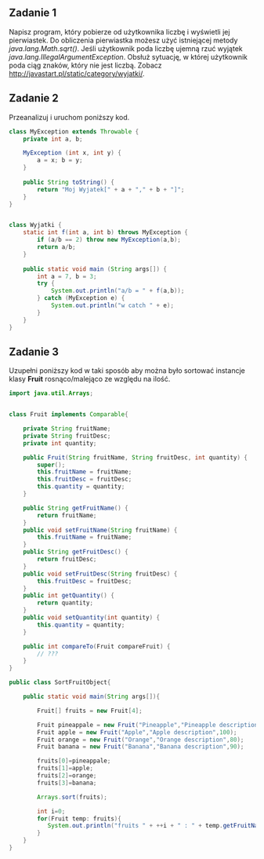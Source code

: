 ## Zadanie 1

Napisz program, który pobierze od użytkownika liczbę i wyświetli jej pierwiastek. Do obliczenia pierwiastka możesz użyć istniejącej metody *java.lang.Math.sqrt()*. Jeśli użytkownik poda liczbę ujemną rzuć wyjątek *java.lang.IllegalArgumentException*. Obsłuż sytuację, w której użytkownik poda ciąg znaków, który nie jest liczbą. Zobacz <http://javastart.pl/static/category/wyjatki/>.

## Zadanie 2

Przeanalizuj i uruchom poniższy kod.

```java
class MyException extends Throwable {
    private int a, b;

    MyException (int x, int y) {
        a = x; b = y;
    }
    
    public String toString() {
        return "Moj Wyjatek[" + a + "," + b + "]";
    }
}


class Wyjatki {
    static int f(int a, int b) throws MyException {
        if (a/b == 2) throw new MyException(a,b);
        return a/b;
    }
    
    public static void main (String args[]) {
        int a = 7, b = 3;
        try {
            System.out.println("a/b = " + f(a,b));
        } catch (MyException e) {
            System.out.println("w catch " + e);
        }
    }
}
```

## Zadanie 3

Uzupełni poniższy kod w taki sposób aby można było sortować instancje klasy **Fruit** rosnąco/malejąco ze względu na ilość.

```java
import java.util.Arrays;


class Fruit implements Comparable{

    private String fruitName;
    private String fruitDesc;
    private int quantity;

    public Fruit(String fruitName, String fruitDesc, int quantity) {
        super();
        this.fruitName = fruitName;
        this.fruitDesc = fruitDesc;
        this.quantity = quantity;
    }

    public String getFruitName() {
        return fruitName;
    }
    public void setFruitName(String fruitName) {
        this.fruitName = fruitName;
    }
    public String getFruitDesc() {
        return fruitDesc;
    }
    public void setFruitDesc(String fruitDesc) {
        this.fruitDesc = fruitDesc;
    }
    public int getQuantity() {
        return quantity;
    }
    public void setQuantity(int quantity) {
        this.quantity = quantity;
    }

    public int compareTo(Fruit compareFruit) {
        // ???
    }
}

public class SortFruitObject{

    public static void main(String args[]){

        Fruit[] fruits = new Fruit[4];

        Fruit pineappale = new Fruit("Pineapple","Pineapple description",70);
        Fruit apple = new Fruit("Apple","Apple description",100);
        Fruit orange = new Fruit("Orange","Orange description",80);
        Fruit banana = new Fruit("Banana","Banana description",90);

        fruits[0]=pineappale;
        fruits[1]=apple;
        fruits[2]=orange;
        fruits[3]=banana;

        Arrays.sort(fruits);

        int i=0;
        for(Fruit temp: fruits){
           System.out.println("fruits " + ++i + " : " + temp.getFruitName() + ", Quantity : " + temp.getQuantity());
        }
    }
}
```


